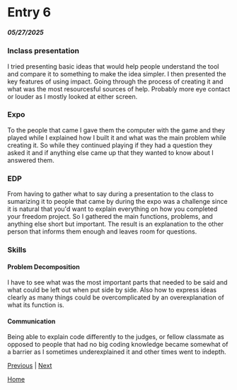 # Entry 6
##### 05/27/2025

### Inclass presentation
I tried presenting basic ideas that would help people understand the tool and compare it to something to make the idea simpler. I then presented the key features of using impact. Going through the process of creating it and what was the most resourcesful sources of help. Probably more eye contact or louder as I mostly looked at either screen.

### Expo
To the people that came I gave them the computer with the game and they played while I explained how I built it and what was the main problem while creating it. So while they continued playing if they had a question they asked it and if anything else came up that they wanted to know about I answered them.

### EDP
From having to gather what to say during a presentation to the class to sumarizing it to people that came by during the expo was a challenge since it is natural that you'd want to explain everything on how you completed your freedom project. So I gathered the main functions, problems, and anything else short but important. The result is an explanation to the other person that informs them enough and leaves room for questions.

### Skills
#### Problem Decomposition
I have to see what was the most important parts that needed to be said and what could be left out when put side by side. Also how to express ideas clearly as many things could be overcomplicated by an overexplanation of what its function is.
#### Communication
Being able to explain code differently to the judges, or fellow classmate as opposed to people that had no big coding knowledge became somewhat of a barrier as I sometimes underexplained it and other times went to indepth. 

[Previous](entry05.md) | [Next](entry07.md)

[Home](../README.md)
